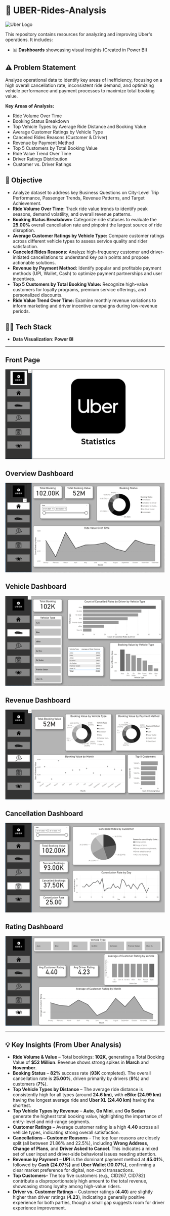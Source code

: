 # 🚕 UBER-Rides-Analysis

![Uber Logo](https://imgs.search.brave.com/mKrWVMewBreF9pQsYQb6CNwKY_QpHBtNjC6AkK_DlO8/rs:fit:860:0:0:0/g:ce/aHR0cHM6Ly9tYXJr/ZXRpbmcuZGNhc3Nl/dGNkbi5jb20vYmxv/Zy8yMDE4L1NlcHRl/bWJlci9VYmVyLVdv/cmRtYXJrL0RJX1Vi/ZXItV29yZG1hcmtf/QmFubmVyXzgyOHgz/MDAuanBn)

This repository contains resources for analyzing and improving Uber's operations. It includes:
- 📊 **Dashboards** showcasing visual insights (Created in Power BI)

## ⚠️ Problem Statement

Analyze operational data to identify key areas of inefficiency, focusing on a high overall cancellation rate, inconsistent ride demand, and optimizing vehicle performance and payment processes to maximize total booking value.

**Key Areas of Analysis:**
* Ride Volume Over Time
* Booking Status Breakdown
* Top Vehicle Types by Average Ride Distance and Booking Value
* Average Customer Ratings by Vehicle Type
* Canceled Rides Reasons (Customer & Driver)
* Revenue by Payment Method
* Top 5 Customers by Total Booking Value
* Ride Value Trend Over Time
* Driver Ratings Distribution
* Customer vs. Driver Ratings

## 🎯 Objective

* Analyze dataset to address key Business Questions on City-Level Trip Performance, Passenger Trends, Revenue Patterns, and Target Achievement.
* **Ride Volume Over Time:** Track ride value trends to identify peak seasons, demand volatility, and overall revenue patterns.
* **Booking Status Breakdown:** Categorize ride statuses to evaluate the **25.00%** overall cancellation rate and pinpoint the largest source of ride disruption.
* **Average Customer Ratings by Vehicle Type:** Compare customer ratings across different vehicle types to assess service quality and rider satisfaction.
* **Canceled Rides Reasons:** Analyze high-frequency customer and driver-initiated cancellations to understand key pain points and propose actionable solutions.
* **Revenue by Payment Method:** Identify popular and profitable payment methods (UPI, Wallet, Cash) to optimize payment partnerships and user incentives.
* **Top 5 Customers by Total Booking Value:** Recognize high-value customers for loyalty programs, premium service offerings, and personalized discounts.
* **Ride Value Trend Over Time:** Examine monthly revenue variations to inform marketing and driver incentive campaigns during low-revenue periods.

## 👩‍💻 Tech Stack

- **Data Visualization**: **Power BI**

---
## Front Page

![Front Page SS](https://github.com/saikrishna640/-UBER-Rides-Analysis/blob/main/Front%20Page.png?raw=true)

## Overview Dashboard

![Overview](https://github.com/saikrishna640/-UBER-Rides-Analysis/blob/main/Overview.png?raw=true)

## Vehicle Dashboard

![alt text](https://github.com/saikrishna640/-UBER-Rides-Analysis/blob/main/Vehicle.png?raw=true)

## Revenue Dashboard

![alt text](https://github.com/saikrishna640/-UBER-Rides-Analysis/blob/main/Revenue.png?raw=true)

## Cancellation Dashboard

![alt text](https://github.com/saikrishna640/-UBER-Rides-Analysis/blob/main/Cancellation.png?raw=true)

## Rating Dashboard

![alt text](https://github.com/saikrishna640/-UBER-Rides-Analysis/blob/main/Rating.png?raw=true)

---

## 💡 Key Insights (From Uber Analysis)

* **Ride Volume & Value** – Total bookings: **102K**, generating a Total Booking Value of **$52 Million**. Revenue shows strong spikes in **March** and **November**.
* **Booking Status** – **82%** success rate (**93K** completed). The overall cancellation rate is **25.00%**, driven primarily by drivers (**9%**) and customers (**7%**).
* **Top Vehicle Types by Distance** – The average ride distance is consistently high for all types (around **24.6 km**), with **eBike (24.99 km)** having the longest average ride and **Uber XL (24.40 km)** having the shortest.
* **Top Vehicle Types by Revenue** – **Auto**, **Go Mini**, and **Go Sedan** generate the highest total booking value, highlighting the importance of entry-level and mid-range segments.
* **Customer Ratings** – Average customer rating is a high **4.40** across all vehicle types, indicating strong overall satisfaction.
* **Cancellations – Customer Reasons** – The top four reasons are closely split (all between 21.86% and 22.5%), including **Wrong Address**, **Change of Plans**, and **Driver Asked to Cancel**. This indicates a mixed set of user input and driver-side behavioral issues needing attention.
* **Revenue by Payment** – **UPI** is the dominant payment method at **45.01%**, followed by **Cash (24.07%)** and **Uber Wallet (10.07%)**, confirming a clear market preference for digital, non-card transactions.
* **Top Customers**– The top five customers (e.g., CID267, CID782) contribute a disproportionately high amount to the total revenue, showcasing strong loyalty among high-value riders.
* **Driver vs. Customer Ratings** – Customer ratings (**4.40**) are slightly higher than driver ratings (**4.23**), indicating a generally positive experience for both parties, though a small gap suggests room for driver experience improvement.
